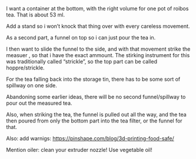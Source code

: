 
I want a container at the bottom, with the right volume for one pot of roibos tea. That is about 53 ml.

Add a stand so i won’t knock that thing over with every careless movement.

As a second part, a funnel on top so i can just pour the tea in.

I then want to slide the funnel to the side, and with that movement strike the measuer , so that i have the exact ammount. The stirking instrument for this was traditionally called “strickle”, so the top part can be called hoppre/strickle.

For the tea falling back into the storage tin, there has to be some sort of spillway on one side.

Abandoning some earlier ideas, there will be no second funnel/spillway to pour out the measured tea.

Also, when striking the tea, the funnel is pulled out all the way, and the tea then poured from only the bottom part into the tea filter, or the funnel for that.


Also: add warnigs:
https://pinshape.com/blog/3d-printing-food-safe/

Mention oiler: clean your extruder nozzle! Use vegetable oil!
